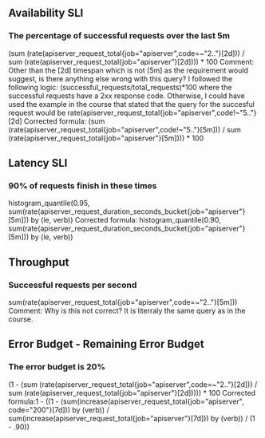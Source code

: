 ## Availability SLI
### The percentage of successful requests over the last 5m
(sum (rate(apiserver_request_total{job="apiserver",code=~"2.."}[2d])) / sum (rate(apiserver_request_total{job="apiserver"}[2d]))) * 100
Comment: Other than the [2d] timespan which is not [5m] as the requirement would suggest, is there anything else wrong with this query?
I followed the following logic: (successful_requests/total_requests)*100 where the successful requests have a 2xx response code.
Otherwise, I could have used the example in the course that stated that the query for the succesful request would be rate(apiserver_request_total{job="apiserver",code!~"5.."}[2d]
Corrected formula: (sum (rate(apiserver_request_total{job="apiserver",code!~"5.."}[5m])) / sum (rate(apiserver_request_total{job="apiserver"}[5m]))) * 100

## Latency SLI
### 90% of requests finish in these times
histogram_quantile(0.95, sum(rate(apiserver_request_duration_seconds_bucket{job="apiserver"}[5m])) by (le, verb))
Corrected formula: histogram_quantile(0.90, sum(rate(apiserver_request_duration_seconds_bucket{job="apiserver"}[5m])) by (le, verb))

## Throughput
### Successful requests per second
sum(rate(apiserver_request_total{job="apiserver",code=~"2.."}[5m]))
Comment: Why is this not correct? It is literraly the same query as in the course.

## Error Budget - Remaining Error Budget
### The error budget is 20%
(1 - (sum (rate(apiserver_request_total{job="apiserver",code=~"2.."}[2d])) / sum (rate(apiserver_request_total{job="apiserver"}[2d])))) * 100
Corrected formula:1 - ((1 - (sum(increase(apiserver_request_total{job="apiserver", code="200"}[7d])) by (verb)) / sum(increase(apiserver_request_total{job="apiserver"}[7d])) by (verb)) / (1 - .90))
